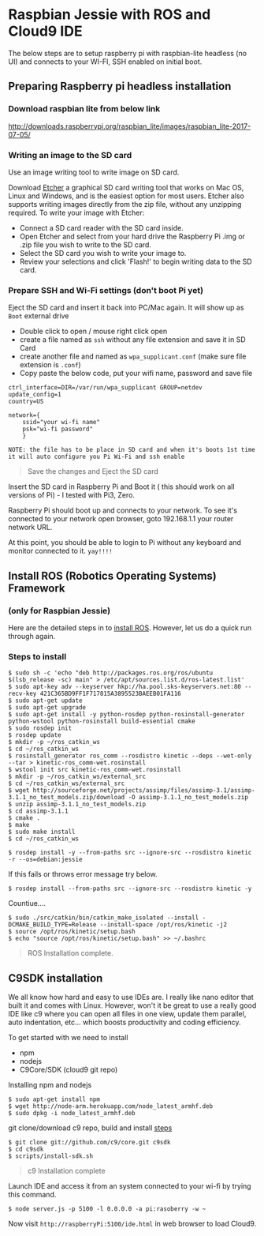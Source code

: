 # Raspbian Jessie with ROS and Cloud9 IDE
The below steps are to setup raspberry pi with raspbian-lite headless (no UI) and connects to your WI-FI, SSH enabled on initial boot.

## Preparing Raspberry pi headless installation
### Download raspbian lite from below link
http://downloads.raspberrypi.org/raspbian_lite/images/raspbian_lite-2017-07-05/

### Writing an image to the SD card
Use an image writing tool to write image on SD card.

Download [Etcher](https://etcher.io/) a graphical SD card writing tool that works on Mac OS, Linux and Windows, and is the easiest option for most users. Etcher also supports writing images directly from the zip file, without any unzipping required. To write your image with Etcher:

- Connect a SD card reader with the SD card inside.
- Open Etcher and select from your hard drive the Raspberry Pi .img or  .zip file you wish to write to the SD card.
- Select the SD card you wish to write your image to.
- Review your selections and click 'Flash!' to begin writing data to the SD card.

### Prepare SSH and Wi-Fi settings (don't boot Pi yet)
Eject the SD card and insert it back into PC/Mac again. 
It will show up as `Boot` external drive
- Double click to open / mouse right click open
- create a file named as `ssh` without any file extension and save it in SD Card
- create another file and named as `wpa_supplicant.conf` (make sure file extension is `.conf`)
- Copy paste the below code, put your wifi name, password and save file
```
ctrl_interface=DIR=/var/run/wpa_supplicant GROUP=netdev
update_config=1
country=US

network={
    ssid="your wi-fi name"
    psk="wi-fi password"
    }
```
`NOTE: the file has to be place in SD card and when it's boots 1st time it will auto configure you Pi Wi-Fi and ssh enable`
> Save the changes and Eject the SD card

Insert the SD card in Raspberry Pi and Boot it ( this should work on all versions of Pi) - I tested with Pi3, Zero.

Raspberry Pi should boot up and connects to your network. To see it's connected to your network open browser, goto 192.168.1.1 your router network URL.

At this point, you should be able to login to Pi without any keyboard and monitor connected to it. `yay!!!!`

## Install ROS (Robotics Operating Systems) Framework 
### (only for Raspbian Jessie)

Here are the detailed steps in to [install ROS](http://wiki.ros.org/ROSberryPi/Installing%20ROS%20Kinetic%20on%20the%20Raspberry%20Pi). However, let us do a quick run through again.
### Steps to install
```
$ sudo sh -c 'echo "deb http://packages.ros.org/ros/ubuntu $(lsb_release -sc) main" > /etc/apt/sources.list.d/ros-latest.list'
$ sudo apt-key adv --keyserver hkp://ha.pool.sks-keyservers.net:80 --recv-key 421C365BD9FF1F717815A3895523BAEEB01FA116
$ sudo apt-get update
$ sudo apt-get upgrade
$ sudo apt-get install -y python-rosdep python-rosinstall-generator python-wstool python-rosinstall build-essential cmake
$ sudo rosdep init
$ rosdep update
$ mkdir -p ~/ros_catkin_ws
$ cd ~/ros_catkin_ws
$ rosinstall_generator ros_comm --rosdistro kinetic --deps --wet-only --tar > kinetic-ros_comm-wet.rosinstall
$ wstool init src kinetic-ros_comm-wet.rosinstall
$ mkdir -p ~/ros_catkin_ws/external_src
$ cd ~/ros_catkin_ws/external_src
$ wget http://sourceforge.net/projects/assimp/files/assimp-3.1/assimp-3.1.1_no_test_models.zip/download -O assimp-3.1.1_no_test_models.zip
$ unzip assimp-3.1.1_no_test_models.zip
$ cd assimp-3.1.1
$ cmake .
$ make
$ sudo make install
$ cd ~/ros_catkin_ws
```
```$ rosdep install -y --from-paths src --ignore-src --rosdistro kinetic -r --os=debian:jessie ```

If this fails or throws error message try below. 

```$ rosdep install --from-paths src --ignore-src --rosdistro kinetic -y``` 

Countiue....

```
$ sudo ./src/catkin/bin/catkin_make_isolated --install -DCMAKE_BUILD_TYPE=Release --install-space /opt/ros/kinetic -j2
$ source /opt/ros/kinetic/setup.bash
$ echo "source /opt/ros/kinetic/setup.bash" >> ~/.bashrc 
```

> ROS Installation complete.

## C9SDK installation 
We all know how hard and easy to use IDEs are. I really like nano editor that built it and comes with Linux. However, won't it be great to use a really good IDE like c9 where you can open all files in one view, update them parallel, auto indentation, etc... which boosts productivity and coding efficiency.

To get started with we need to install
- npm
- nodejs
- C9Core/SDK (cloud9 git repo)

Installing npm and nodejs
```
$ sudo apt-get install npm
$ wget http://node-arm.herokuapp.com/node_latest_armhf.deb 
$ sudo dpkg -i node_latest_armhf.deb
```
git clone/download c9 repo, build and install [steps](https://github.com/c9/core)
```
$ git clone git://github.com/c9/core.git c9sdk
$ cd c9sdk
$ scripts/install-sdk.sh
```

> c9 Installation complete

Launch IDE and access it from an system connected to your wi-fi by trying this command.
```
$ node server.js -p 5100 -l 0.0.0.0 -a pi:rasoberry -w ~
```
Now visit `http://raspberryPi:5100/ide.html` in web browser to load Cloud9.
